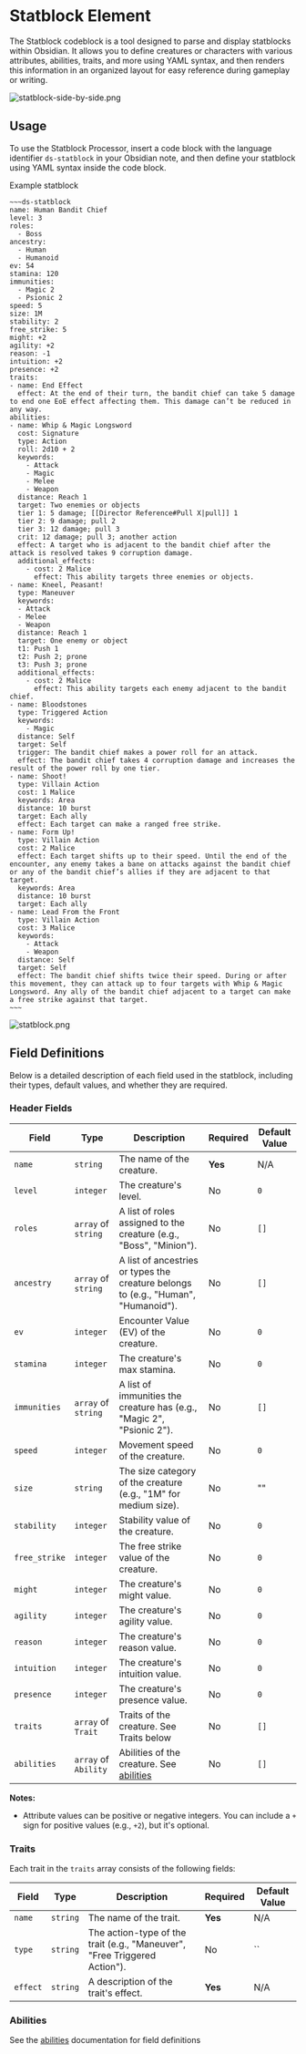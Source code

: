 
# Statblock Element

The Statblock codeblock is a tool designed to parse and display statblocks within Obsidian. 
It allows you to define creatures or characters with various attributes, abilities, traits, and more using YAML syntax, 
and then renders this information in an organized layout for easy reference during gameplay or writing.

![statblock-side-by-side.png](Media/statblock-side-by-side.png)

## Usage

To use the Statblock Processor, insert a code block with the language identifier `ds-statblock` in your Obsidian note, 
and then define your statblock using YAML syntax inside the code block.

Example statblock

```
~~~ds-statblock
name: Human Bandit Chief
level: 3 
roles: 
  - Boss
ancestry: 
  - Human
  - Humanoid 
ev: 54
stamina: 120 
immunities: 
  - Magic 2
  - Psionic 2
speed: 5 
size: 1M
stability: 2
free_strike: 5
might: +2 
agility: +2 
reason: -1 
intuition: +2 
presence: +2
traits:
- name: End Effect 
  effect: At the end of their turn, the bandit chief can take 5 damage to end one EoE effect affecting them. This damage can’t be reduced in any way.
abilities:
- name: Whip & Magic Longsword
  cost: Signature
  type: Action
  roll: 2d10 + 2
  keywords:
    - Attack
    - Magic
    - Melee
    - Weapon
  distance: Reach 1
  target: Two enemies or objects
  tier 1: 5 damage; [[Director Reference#Pull X|pull]] 1
  tier 2: 9 damage; pull 2
  tier 3: 12 damage; pull 3
  crit: 12 damage; pull 3; another action
  effect: A target who is adjacent to the bandit chief after the attack is resolved takes 9 corruption damage.
  additional_effects:
    - cost: 2 Malice
      effect: This ability targets three enemies or objects.
- name: Kneel, Peasant!
  type: Maneuver
  keywords:
  - Attack
  - Melee
  - Weapon
  distance: Reach 1 
  target: One enemy or object
  t1: Push 1
  t2: Push 2; prone
  t3: Push 3; prone
  additional_effects:
    - cost: 2 Malice
      effect: This ability targets each enemy adjacent to the bandit chief.
- name: Bloodstones 
  type: Triggered Action
  keywords:
    - Magic
  distance: Self 
  target: Self
  trigger: The bandit chief makes a power roll for an attack.
  effect: The bandit chief takes 4 corruption damage and increases the result of the power roll by one tier.
- name: Shoot!
  type: Villain Action
  cost: 1 Malice
  keywords: Area
  distance: 10 burst 
  target: Each ally
  effect: Each target can make a ranged free strike.
- name: Form Up! 
  type: Villain Action
  cost: 2 Malice
  effect: Each target shifts up to their speed. Until the end of the encounter, any enemy takes a bane on attacks against the bandit chief or any of the bandit chief’s allies if they are adjacent to that target.
  keywords: Area
  distance: 10 burst 
  target: Each ally
- name: Lead From the Front 
  type: Villain Action
  cost: 3 Malice
  keywords: 
    - Attack 
    - Weapon
  distance: Self 
  target: Self
  effect: The bandit chief shifts twice their speed. During or after this movement, they can attack up to four targets with Whip & Magic Longsword. Any ally of the bandit chief adjacent to a target can make a free strike against that target.
~~~
```

![statblock.png](Media/statblock.png)

## Field Definitions

Below is a detailed description of each field used in the statblock, including their types, default values, and whether they are required.

### Header Fields

| Field         | Type                 | Description                                                                        | Required | Default Value |
| ------------- | -------------------- | ---------------------------------------------------------------------------------- | -------- | ------------- |
| `name`        | `string`             | The name of the creature.                                                          | **Yes**  | N/A           |
| `level`       | `integer`            | The creature's level.                                                              | No       | `0`           |
| `roles`       | `array` of `string`  | A list of roles assigned to the creature (e.g., "Boss", "Minion").                 | No       | `[]`          |
| `ancestry`    | `array` of `string`  | A list of ancestries or types the creature belongs to (e.g., "Human", "Humanoid"). | No       | `[]`          |
| `ev`          | `integer`            | Encounter Value (EV) of the creature.                                              | No       | `0`           |
| `stamina`     | `integer`            | The creature's max stamina.                                                        | No       | `0`           |
| `immunities`  | `array` of `string`  | A list of immunities the creature has (e.g., "Magic 2", "Psionic 2").              | No       | `[]`          |
| `speed`       | `integer`            | Movement speed of the creature.                                                    | No       | `0`           |
| `size`        | `string`             | The size category of the creature (e.g., "1M" for medium size).                    | No       | ""            |
| `stability`   | `integer`            | Stability value of the creature.                                                   | No       | `0`           |
| `free_strike` | `integer`            | The free strike value of the creature.                                             | No       | `0`           |
| `might`       | `integer`            | The creature's might value.                                                        | No       | `0`           |
| `agility`     | `integer`            | The creature's agility value.                                                      | No       | `0`           |
| `reason`      | `integer`            | The creature's reason value.                                                       | No       | `0`           |
| `intuition`   | `integer`            | The creature's intuition value.                                                    | No       | `0`           |
| `presence`    | `integer`            | The creature's presence value.                                                     | No       | `0`           |
| `traits`      | `array` of `Trait`   | Traits of the creature.  See Traits below                                          | No       | `[]`          |
| `abilities`   | `array` of `Ability` | Abilities of the creature.  See [abilities](./Abilities.md)                        | No       | `[]`          |

**Notes:**

- Attribute values can be positive or negative integers. You can include a `+` sign for positive values (e.g., `+2`), but it's optional.

### Traits

Each trait in the `traits` array consists of the following fields:

| Field    | Type     | Description                                                               | Required | Default Value |
| -------- | -------- | ------------------------------------------------------------------------- | -------- | ------------- |
| `name`   | `string` | The name of the trait.                                                    | **Yes**  | N/A           |
| `type`   | `string` | The action-type of the trait (e.g., "Maneuver", "Free Triggered Action"). | No       | ``            |
| `effect` | `string` | A description of the trait's effect.                                      | **Yes**  | N/A           |

### Abilities

See the [abilities](./Abilities.md) documentation for field definitions
